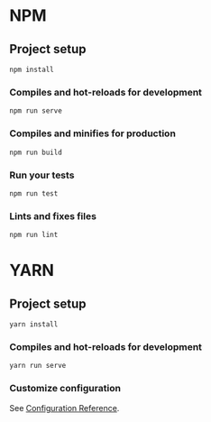 
# NPM

## Project setup
```
npm install
```

### Compiles and hot-reloads for development
```
npm run serve
```

### Compiles and minifies for production
```
npm run build
```

### Run your tests
```
npm run test
```

### Lints and fixes files
```
npm run lint
```

# YARN

## Project setup
```
yarn install
```

### Compiles and hot-reloads for development
```
yarn run serve
```

### Customize configuration
See [Configuration Reference](https://cli.vuejs.org/config/).
